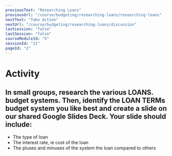 ```yaml
---
previousText: "Researching Loans"
previousUrl: "/course/budgeting/researching-loans/researching-loans"
nextText: "Take Action"
nextUrl: "/course/budgeting/researching-loans/discussion"
lastLession: "false"
lastSession: "false"
courseModuleId: "5"
sessionId: "11"
pageId: "2"
---
```



# Activity

## In small groups, research the various LOANS. budget systems. Then, identify the LOAN TERMs budget system you like best and create a slide on our shared Google Slides Deck. Your slide should include:
- The type of loan 
- The interest rate, ie cost of the loan 
- The pluses and minuses of the system the loan compared to others


